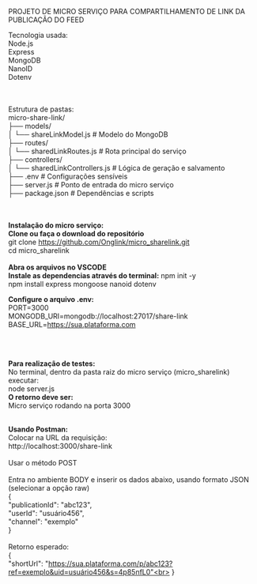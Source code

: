 PROJETO DE MICRO SERVIÇO PARA COMPARTILHAMENTO DE LINK DA PUBLICAÇÃO DO FEED

Tecnologia usada: <br>
Node.js<br>
Express<br>
MongoDB<br>
NanoID<br>
Dotenv<br>


<br><br>
Estrutura de pastas:<br>
micro-share-link/<br>
├── models/<br>
│   └── shareLinkModel.js         # Modelo do MongoDB<br>
├── routes/<br>
│   └── sharedLinkRoutes.js          # Rota principal do serviço<br>
├── controllers/<br>
│   └── sharedLinkControllers.js # Lógica de geração e salvamento<br>
├── .env                      # Configurações sensíveis<br>
├── server.js                 # Ponto de entrada do micro serviço<br>
├── package.json              # Dependências e scripts<br>
<br><br>

<b>Instalação do micro serviço:</b><br>
<b>Clone ou faça o download do repositório</b><br>
git clone https://github.com/Onglink/micro_sharelink.git<br>
cd micro_sharelink
<br><br>
<b>Abra os arquivos no VSCODE</b>
<br>
<b> Instale as dependencias através do terminal:</b>
npm init -y<br>
npm install express mongoose nanoid dotenv<br>

<b>Configure o arquivo .env:</b><br>
PORT=3000<br>
MONGODB_URI=mongodb://localhost:27017/share-link<br>
BASE_URL=https://sua.plataforma.com

<br><br>

<b>Para realização de testes:</b><br>
No terminal, dentro da pasta raiz do micro serviço (micro_sharelink) executar:<br>
node server.js<br>
<b>O retorno deve ser:</b><br>
Micro serviço rodando na porta 3000<br>
<br>

<b>Usando Postman:</b><br>
Colocar na URL da requisição:<br>
http://localhost:3000/share-link<br>
<br>
Usar o método POST<br>
<br>
Entra no ambiente BODY e inserir os dados abaixo, usando formato JSON (selecionar a opção raw)<br>
{<br>
  "publicationId": "abc123",<br>
  "userId": "usuário456",<br>
  "channel": "exemplo"<br>
}<br>
<br>
Retorno esperado:<br>
{<br>
    "shortUrl": "https://sua.plataforma.com/p/abc123?ref=exemplo&uid=usuário456&s=4p85nfL0"<br>
}<br>


